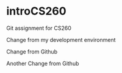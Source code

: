 # introCS260
Git assignment for CS260

Change from my development environment

Change from Github

Another Change from Github
